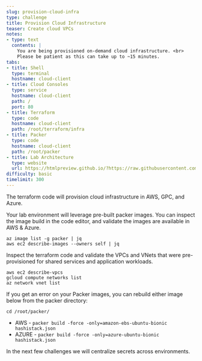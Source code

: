 ```yaml
---
slug: provision-cloud-infra
type: challenge
title: Provision Cloud Infrastructure
teaser: Create cloud VPCs
notes:
- type: text
  contents: |
    You are being provisioned on-demand cloud infrastructure. <br>
    Please be patient as this can take up to ~15 minutes.
tabs:
- title: Shell
  type: terminal
  hostname: cloud-client
- title: Cloud Consoles
  type: service
  hostname: cloud-client
  path: /
  port: 80
- title: Terraform
  type: code
  hostname: cloud-client
  path: /root/terraform/infra
- title: Packer
  type: code
  hostname: cloud-client
  path: /root/packer
- title: Lab Architecture
  type: website
  url: https://htmlpreview.github.io/?https://raw.githubusercontent.com/hashicorp/field-workshops-consul/blob/master/instruqt-tracks/multi-cloud-service-networking-with-consul/assets/diagrams/diagrams.html
difficulty: basic
timelimit: 300
---
```

The terraform code will provision cloud infrastructure in AWS, GPC, and Azure. <br>

Your lab environment will leverage pre-built packer images.
You can inspect the image build in the code editor, and validate the images are available in AWS & Azure. <br>

```
az image list -g packer | jq
aws ec2 describe-images --owners self | jq
```

Inspect the terraform code and validate the VPCs and VNets that were pre-provisioned for shared services and application workloads. <br>

```
aws ec2 describe-vpcs
gcloud compute networks list
az network vnet list
```

If you get an error on your Packer images, you can rebuild either image below from the packer directory:

```
cd /root/packer/
```

* AWS - `packer build -force -only=amazon-ebs-ubuntu-bionic hashistack.json`
* AZURE - `packer build -force -only=azure-ubuntu-bionic hashistack.json`

In the next few challenges we will centralize secrets across environments.
